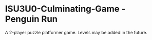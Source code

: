 # ISU3U0-Culminating-Game - Penguin Run
A 2-player puzzle platformer game.
Levels may be added in the future.
